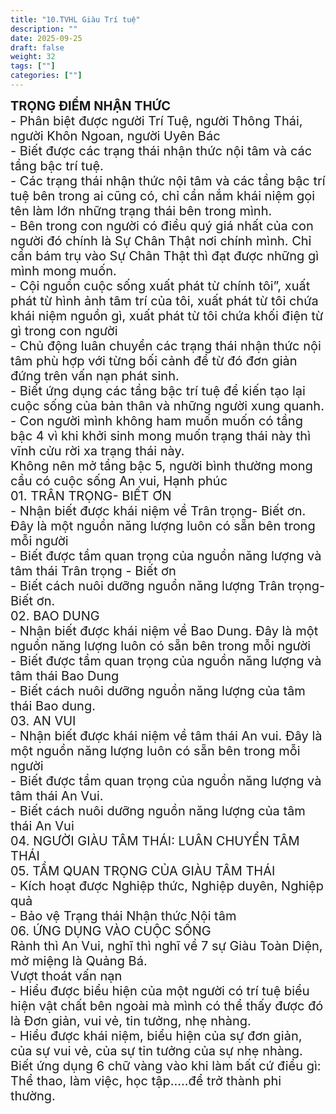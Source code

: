 ```yaml
---
title: "10.TVHL Giàu Trí tuệ"
description: ""
date: 2025-09-25
draft: false
weight: 32
tags: [""]
categories: [""]
---
```


<!-- # 1. TVHL Nhận thức về nhân quả -->
<div style="font-size:20px;">
<span style="font-weight: bold"> TRỌNG ĐIỂM NHẬN THỨC </span><br>
- Phân biệt được người Trí Tuệ, người Thông Thái, người Khôn Ngoan, người Uyên Bác<br>
- Biết được các trạng thái nhận thức nội tâm và các tầng bậc trí tuệ.<br>
- Các trạng thái nhận thức nội tâm và các tầng bậc trí tuệ bên trong ai cũng có, chỉ cần nắm khái niệm gọi tên làm lớn những trạng thái bên trong mình.<br>
- Bên trong con người có điều quý giá nhất của con người đó chính là Sự Chân Thật nơi chính mình. Chỉ cần bám trụ vào Sự Chân Thật thì đạt được những gì mình mong muốn.<br>
- Cội nguồn cuộc sống xuất phát từ chính tôi”, xuất phát từ hình ảnh tâm trí của tôi, xuất phát từ tôi chứa khái niệm nguồn gì, xuất phát từ tôi chứa khối điện từ gì trong con người<br>
- Chủ động luân chuyển các trạng thái nhận thức nội tâm phù hợp với từng bối cảnh để từ đó đơn giản đứng trên vấn nạn phát sinh.<br>
- Biết ứng dụng các tầng bậc trí tuệ để kiến tạo lại cuộc sống của bản thân và những người xung quanh.<br>
- Con người mình không ham muốn muốn có tầng bậc 4 vì khi khởi sinh mong muốn trạng thái này thì vĩnh cửu rời xa trạng thái này.<br>
Không nên mở tầng bậc 5, người bình thường mong cầu có cuộc sống An vui, Hạnh phúc<br>
01. TRÂN TRỌNG- BIẾT ƠN<br>
- Nhận biết được khái niệm về Trân trọng- Biết ơn. Đây là một nguồn năng lượng luôn có sẵn bên trong mỗi người <br>
- Biết được tầm quan trọng của nguồn năng lượng và tâm thái Trân trọng - Biết ơn<br>
- Biết cách nuôi dưỡng nguồn năng lượng Trân trọng- Biết ơn.<br>
02. BAO DUNG<br>
- Nhận biết được khái niệm về Bao Dung. Đây là một nguồn năng lượng luôn có sẵn bên trong mỗi người<br>
- Biết được tầm quan trọng của nguồn năng lượng và tâm thái Bao Dung<br>
- Biết cách nuôi dưỡng nguồn năng lượng của tâm thái Bao dung.<br>
03. AN VUI<br>
- Nhận biết được khái niệm về tâm thái An vui. Đây là một nguồn năng lượng luôn có sẵn bên trong mỗi người<br>
- Biết được tầm quan trọng của nguồn năng lượng và tâm thái An Vui.<br>
- Biết cách nuôi dưỡng nguồn năng lượng của tâm thái An Vui<br>
04. NGƯỜI GIÀU TÂM THÁI: LUÂN CHUYỂN TÂM THÁI<br>
05. TẦM QUAN TRỌNG CỦA GIÀU TÂM THÁI<br>
- Kích hoạt được Nghiệp thức, Nghiệp duyên, Nghiệp quả<br>
- Bảo vệ Trạng thái Nhận thức Nội tâm<br>
06. ỨNG DỤNG VÀO CUỘC SỐNG<br>
Rảnh thì An Vui, nghĩ thì nghĩ về 7 sự Giàu Toàn Diện, mở miệng là Quảng Bá.<br>
Vượt thoát vấn nạn<br>
- Hiểu được biểu hiện của một người có trí tuệ biểu hiện vật chất bên ngoài mà mình có thể thấy được đó là Đơn giản, vui vẻ, tin tưởng, nhẹ nhàng.<br>
- Hiểu được khái niệm, biểu hiện của sự đơn giản, của sự vui vẻ, của sự tin tưởng của sự nhẹ nhàng.<br>
Biết ứng dụng 6 chữ vàng vào khi làm bất cứ điều gì: Thể thao, làm việc, học tập.....để trở thành phi thường.<br>
</div>